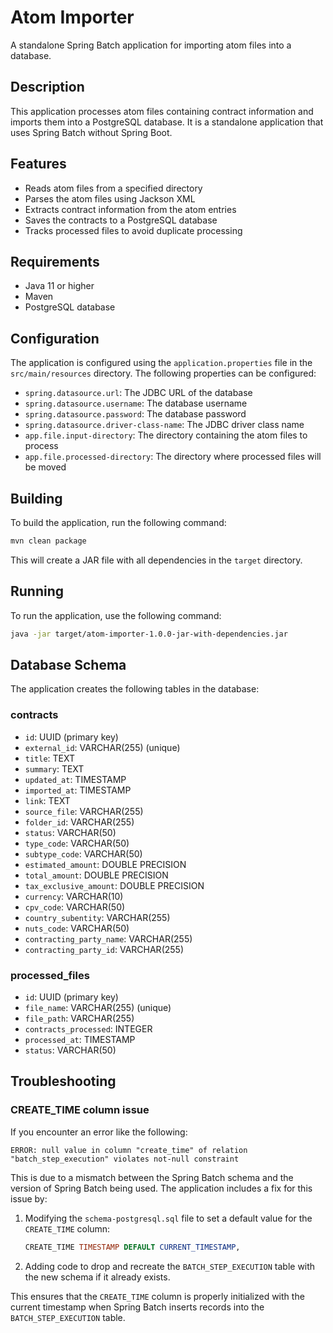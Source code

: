 # Atom Importer

A standalone Spring Batch application for importing atom files into a database.

## Description

This application processes atom files containing contract information and imports them into a PostgreSQL database. It is a standalone application that uses Spring Batch without Spring Boot.

## Features

- Reads atom files from a specified directory
- Parses the atom files using Jackson XML
- Extracts contract information from the atom entries
- Saves the contracts to a PostgreSQL database
- Tracks processed files to avoid duplicate processing

## Requirements

- Java 11 or higher
- Maven
- PostgreSQL database

## Configuration

The application is configured using the `application.properties` file in the `src/main/resources` directory. The following properties can be configured:

- `spring.datasource.url`: The JDBC URL of the database
- `spring.datasource.username`: The database username
- `spring.datasource.password`: The database password
- `spring.datasource.driver-class-name`: The JDBC driver class name
- `app.file.input-directory`: The directory containing the atom files to process
- `app.file.processed-directory`: The directory where processed files will be moved

## Building

To build the application, run the following command:

```bash
mvn clean package
```

This will create a JAR file with all dependencies in the `target` directory.

## Running

To run the application, use the following command:

```bash
java -jar target/atom-importer-1.0.0-jar-with-dependencies.jar
```

## Database Schema

The application creates the following tables in the database:

### contracts

- `id`: UUID (primary key)
- `external_id`: VARCHAR(255) (unique)
- `title`: TEXT
- `summary`: TEXT
- `updated_at`: TIMESTAMP
- `imported_at`: TIMESTAMP
- `link`: TEXT
- `source_file`: VARCHAR(255)
- `folder_id`: VARCHAR(255)
- `status`: VARCHAR(50)
- `type_code`: VARCHAR(50)
- `subtype_code`: VARCHAR(50)
- `estimated_amount`: DOUBLE PRECISION
- `total_amount`: DOUBLE PRECISION
- `tax_exclusive_amount`: DOUBLE PRECISION
- `currency`: VARCHAR(10)
- `cpv_code`: VARCHAR(50)
- `country_subentity`: VARCHAR(255)
- `nuts_code`: VARCHAR(50)
- `contracting_party_name`: VARCHAR(255)
- `contracting_party_id`: VARCHAR(255)

### processed_files

- `id`: UUID (primary key)
- `file_name`: VARCHAR(255) (unique)
- `file_path`: VARCHAR(255)
- `contracts_processed`: INTEGER
- `processed_at`: TIMESTAMP
- `status`: VARCHAR(50)

## Troubleshooting

### CREATE_TIME column issue

If you encounter an error like the following:

```
ERROR: null value in column "create_time" of relation "batch_step_execution" violates not-null constraint
```

This is due to a mismatch between the Spring Batch schema and the version of Spring Batch being used. The application includes a fix for this issue by:

1. Modifying the `schema-postgresql.sql` file to set a default value for the `CREATE_TIME` column:
   ```sql
   CREATE_TIME TIMESTAMP DEFAULT CURRENT_TIMESTAMP,
   ```

2. Adding code to drop and recreate the `BATCH_STEP_EXECUTION` table with the new schema if it already exists.

This ensures that the `CREATE_TIME` column is properly initialized with the current timestamp when Spring Batch inserts records into the `BATCH_STEP_EXECUTION` table.
